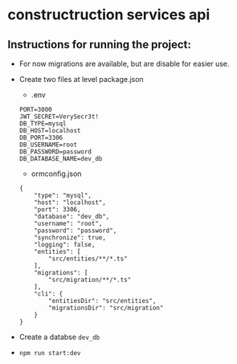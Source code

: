 # constructruction services api

## Instructions for running the project:

- For now migrations are available, but are disable for easier use.
- Create two files at level package.json

  - .env

  ```
  PORT=3000
  JWT_SECRET=VerySecr3t!
  DB_TYPE=mysql
  DB_HOST=localhost
  DB_PORT=3306
  DB_USERNAME=root
  DB_PASSWORD=password
  DB_DATABASE_NAME=dev_db
  ```

  - ormconfig.json

  ```
  {
      "type": "mysql",
      "host": "localhost",
      "port": 3306,
      "database": "dev_db",
      "username": "root",
      "password": "password",
      "synchronize": true,
      "logging": false,
      "entities": [
          "src/entities/**/*.ts"
      ],
      "migrations": [
          "src/migration/**/*.ts"
      ],
      "cli": {
          "entitiesDir": "src/entities",
          "migrationsDir": "src/migration"
      }
  }
  ```

- Create a databse `dev_db`
- `npm run start:dev`
